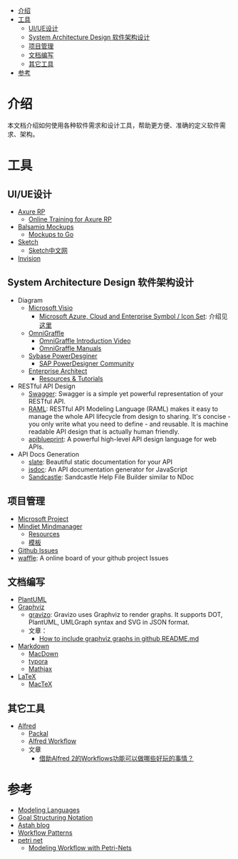 - [介绍](#%e4%bb%8b%e7%bb%8d)
- [工具](#%e5%b7%a5%e5%85%b7)
  - [UI/UE设计](#uiue%e8%ae%be%e8%ae%a1)
  - [System Architecture Design 软件架构设计](#system-architecture-design-%e8%bd%af%e4%bb%b6%e6%9e%b6%e6%9e%84%e8%ae%be%e8%ae%a1)
  - [项目管理](#%e9%a1%b9%e7%9b%ae%e7%ae%a1%e7%90%86)
  - [文档编写](#%e6%96%87%e6%a1%a3%e7%bc%96%e5%86%99)
  - [其它工具](#%e5%85%b6%e5%ae%83%e5%b7%a5%e5%85%b7)
- [参考](#%e5%8f%82%e8%80%83)

# 介绍

本文档介绍如何使用各种软件需求和设计工具，帮助更方便、准确的定义软件需求、架构。

# 工具

## UI/UE设计

- [Axure RP](http://www.axure.com)
    - [Online Training for Axure RP](http://www.axure.com/learn)
- [Balsamiq Mockups](https://balsamiq.com/products/mockups/)
    - [Mockups to Go](https://mockupstogo.mybalsamiq.com/projects)
- [Sketch](http://www.sketchapp.com)
    - [Sketch中文网](http://sketchcn.com)
- [Invision](https://projects.invisionapp.com)

## System Architecture Design 软件架构设计

- Diagram
  - [Microsoft Visio](https://products.office.com/en-us/visio/)
      - [Microsoft Azure, Cloud and Enterprise Symbol / Icon Set](http://www.microsoft.com/en-us/download/details.aspx?id=41937): 介绍见[这里](http://www.microsofttrends.com/2014/05/30/new-official-microsoft-azure-visio-stencil/)
  - [OmniGraffle](https://www.omnigroup.com/omnigraffle)
      - [OmniGraffle Introduction Video](https://www.omnigroup.com/video/omnigraffle/)
      - [OmniGraffle Manuals](https://support.omnigroup.com/omnigraffle)
  - [Sybase PowerDesginer](http://www.sap.com/pc/tech/database/software/model-driven-architecture/index.html)
      - [SAP PowerDesigner Community](http://scn.sap.com/community/powerdesigner)
  - [Enterprise Architect](http://www.sparxsystems.com.au)
      - [Resources & Tutorials](http://www.sparxsystems.com.au/resources/index.html)
- RESTful API Design
  - [Swagger](http://swagger.io): Swagger is a simple yet powerful representation of your RESTful API.
  - [RAML](http://raml.org): RESTful API Modeling Language (RAML) makes it easy to manage the whole API lifecycle from design to sharing. It's concise - you only write what you need to define - and reusable. It is machine readable API design that is actually human friendly.
  - [apiblueprint](https://apiblueprint.org): A powerful high-level API design language for web APIs.
- API Docs Generation
  - [slate](https://github.com/tripit/slate): Beautiful static documentation for your API
  - [jsdoc](https://github.com/jsdoc3/jsdoc): An API documentation generator for JavaScript
  - [Sandcastle](https://github.com/EWSoftware/SHFB): Sandcastle Help File Builder similar to NDoc

## 项目管理

- [Microsoft Project](https://products.office.com/en-us/project/project-and-portfolio-management-software)
- [Mindjet Mindmanager](https://www.mindjet.com)
    - [Resources](https://www.mindjet.com/resources/)
    - [模板](http://www.mindmanager.cc/muban/)
- [Github Issues](https://help.github.com/categories/managing-projects/)
- [waffle](https://waffle.io): A online board of your github project Issues


## 文档编写

- [PlantUML](http://plantuml.com)
- [Graphviz](http://www.graphviz.org)
    - [gravizo](http://gravizo.com/): Gravizo uses Graphviz to render graphs. It supports DOT, PlantUML, UMLGraph syntax and SVG in JSON format.
    - 文章：
      - [How to include graphviz graphs in github README.md](https://github.com/TLmaK0/gravizo)
- [Markdown](http://daringfireball.net/projects/markdown/)
    - [MacDown](http://macdown.uranusjr.com)
    - [typora](http://typora.io)
    - [Mathjax](https://www.mathjax.org/)
- [LaTeX](http://www.latex-project.org)
    - [MacTeX](http://www.tug.org/mactex/index.html)

## 其它工具

- [Alfred](http://www.alfredforum.com)
    - [Packal](http://www.packal.org)
    - [Alfred Workflow](http://alfredworkflow.com)
    - 文章
      - [借助Alfred 2的Workflows功能可以做哪些好玩的事情？](http://www.zhihu.com/question/20656680)

# 参考

- [Modeling Languages](https://modeling-languages.com/)
- [Goal Structuring Notation](http://www.goalstructuringnotation.info/)
- [Astah blog](https://astahblog.com/)
- [Workflow Patterns](http://www.workflowpatterns.com/)
- [petri net](https://www.wikiwand.com/en/Petri_net)
    - [Modeling Workflow with Petri-Nets](http://pages.di.unipi.it/ferrari/CORSI/SISD/Lezioni/WFModel.pdf)
